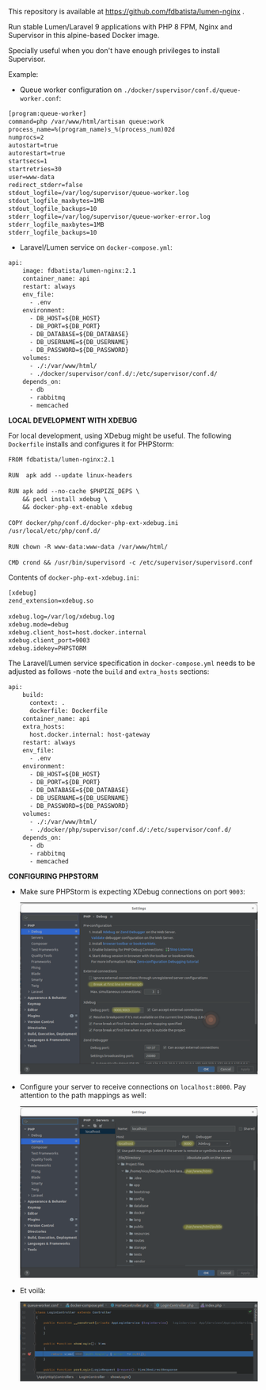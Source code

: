 This repository is available at https://github.com/fdbatista/lumen-nginx .

Run stable Lumen/Laravel 9 applications with PHP 8 FPM, Nginx and Supervisor in this alpine-based Docker image.

Specially useful when you don't have enough privileges to install Supervisor.

Example:

- Queue worker configuration on `./docker/supervisor/conf.d/queue-worker.conf`:
```
[program:queue-worker]
command=php /var/www/html/artisan queue:work
process_name=%(program_name)s_%(process_num)02d
numprocs=2
autostart=true
autorestart=true
startsecs=1
startretries=30
user=www-data
redirect_stderr=false
stdout_logfile=/var/log/supervisor/queue-worker.log
stdout_logfile_maxbytes=1MB
stdout_logfile_backups=10
stderr_logfile=/var/log/supervisor/queue-worker-error.log
stderr_logfile_maxbytes=1MB
stderr_logfile_backups=10
```

- Laravel/Lumen service on `docker-compose.yml`:
```
api:
    image: fdbatista/lumen-nginx:2.1
    container_name: api
    restart: always
    env_file:
      - .env
    environment:
      - DB_HOST=${DB_HOST}
      - DB_PORT=${DB_PORT}
      - DB_DATABASE=${DB_DATABASE}
      - DB_USERNAME=${DB_USERNAME}
      - DB_PASSWORD=${DB_PASSWORD}
    volumes:
      - ./:/var/www/html/
      - ./docker/supervisor/conf.d/:/etc/supervisor/conf.d/
    depends_on:
      - db
      - rabbitmq
      - memcached
```

**LOCAL DEVELOPMENT WITH XDEBUG**

For local development, using XDebug might be useful.
The following `Dockerfile` installs and configures it for PHPStorm:
```
FROM fdbatista/lumen-nginx:2.1

RUN  apk add --update linux-headers

RUN apk add --no-cache $PHPIZE_DEPS \
    && pecl install xdebug \
    && docker-php-ext-enable xdebug

COPY docker/php/conf.d/docker-php-ext-xdebug.ini /usr/local/etc/php/conf.d/

RUN chown -R www-data:www-data /var/www/html/

CMD crond && /usr/bin/supervisord -c /etc/supervisor/supervisord.conf
```

Contents of `docker-php-ext-xdebug.ini`:
```
[xdebug]
zend_extension=xdebug.so

xdebug.log=/var/log/xdebug.log
xdebug.mode=debug
xdebug.client_host=host.docker.internal
xdebug.client_port=9003
xdebug.idekey=PHPSTORM
```

The Laravel/Lumen service specification in `docker-compose.yml` needs to be adjusted as follows -note the `build` and `extra_hosts` sections:
```
api:
    build:
      context: .
      dockerfile: Dockerfile
    container_name: api
    extra_hosts:
      host.docker.internal: host-gateway
    restart: always
    env_file:
      - .env
    environment:
      - DB_HOST=${DB_HOST}
      - DB_PORT=${DB_PORT}
      - DB_DATABASE=${DB_DATABASE}
      - DB_USERNAME=${DB_USERNAME}
      - DB_PASSWORD=${DB_PASSWORD}
    volumes:
      - ./:/var/www/html/
      - ./docker/php/supervisor/conf.d/:/etc/supervisor/conf.d/
    depends_on:
      - db
      - rabbitmq
      - memcached
```

**CONFIGURING PHPSTORM**

- Make sure PHPStorm is expecting XDebug connections on port `9003`:

  ![debug-config.png](https://github.com/fdbatista/lumen-nginx/raw/master/img/debug-config.png)

- Configure your server to receive connections on `localhost:8000`. Pay attention to the path mappings as well: 

  ![server-config.png](https://github.com/fdbatista/lumen-nginx/raw/master/img/server-config.png)

- Et voil&agrave;:

  ![breakpoint-hit.png](https://github.com/fdbatista/lumen-nginx/raw/master/img/breakpoint-hit.png)
